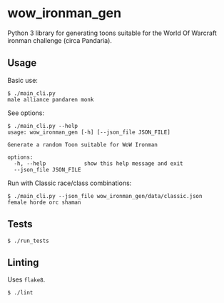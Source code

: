 # wow_ironman_gen

Python 3 library for generating toons suitable for the World Of Warcraft ironman challenge
(circa Pandaria).


## Usage

Basic use:
```
$ ./main_cli.py
male alliance pandaren monk
```

See options:
```
$ ./main_cli.py --help
usage: wow_ironman_gen [-h] [--json_file JSON_FILE]

Generate a random Toon suitable for WoW Ironman

options:
  -h, --help            show this help message and exit
  --json_file JSON_FILE
```

Run with Classic race/class combinations:
```
$ ./main_cli.py --json_file wow_ironman_gen/data/classic.json
female horde orc shaman
```

## Tests

```
$ ./run_tests
```

## Linting

Uses `flake8`.
```
$ ./lint
```
